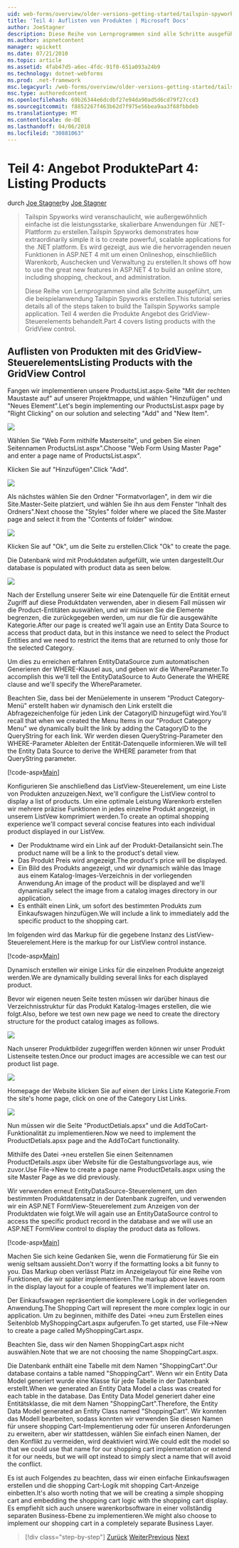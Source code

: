 ```yaml
---
uid: web-forms/overview/older-versions-getting-started/tailspin-spyworks/tailspin-spyworks-part-4
title: 'Teil 4: Auflisten von Produkten | Microsoft Docs'
author: JoeStagner
description: Diese Reihe von Lernprogrammen sind alle Schritte ausgeführt, um die beispielanwendung Tailspin Spyworks erstellen. Teil 4 deckt Auflisten von Produkten mit der GridView Vertr....
ms.author: aspnetcontent
manager: wpickett
ms.date: 07/21/2010
ms.topic: article
ms.assetid: 4fab47d5-a6ec-4fdc-91f0-651a093a24b9
ms.technology: dotnet-webforms
ms.prod: .net-framework
msc.legacyurl: /web-forms/overview/older-versions-getting-started/tailspin-spyworks/tailspin-spyworks-part-4
msc.type: authoredcontent
ms.openlocfilehash: 69b26344e6dcdbf27e94da90ad5d6cd79f27ccd3
ms.sourcegitcommit: f8852267f463b62d7f975e56bea9aa3f68fbbdeb
ms.translationtype: MT
ms.contentlocale: de-DE
ms.lasthandoff: 04/06/2018
ms.locfileid: "30881063"
---
```

<a name="part-4-listing-products"></a><span data-ttu-id="d2289-104">Teil 4: Angebot Produkte</span><span class="sxs-lookup"><span data-stu-id="d2289-104">Part 4: Listing Products</span></span>
====================
<span data-ttu-id="d2289-105">durch [Joe Stagner](https://github.com/JoeStagner)</span><span class="sxs-lookup"><span data-stu-id="d2289-105">by [Joe Stagner](https://github.com/JoeStagner)</span></span>

> <span data-ttu-id="d2289-106">Tailspin Spyworks wird veranschaulicht, wie außergewöhnlich einfache ist die leistungsstarke, skalierbare Anwendungen für .NET-Plattform zu erstellen.</span><span class="sxs-lookup"><span data-stu-id="d2289-106">Tailspin Spyworks demonstrates how extraordinarily simple it is to create powerful, scalable applications for the .NET platform.</span></span> <span data-ttu-id="d2289-107">Es wird gezeigt, aus wie die hervorragenden neuen Funktionen in ASP.NET 4 mit um einen Onlineshop, einschließlich Warenkorb, Auschecken und Verwaltung zu erstellen.</span><span class="sxs-lookup"><span data-stu-id="d2289-107">It shows off how to use the great new features in ASP.NET 4 to build an online store, including shopping, checkout, and administration.</span></span>
> 
> <span data-ttu-id="d2289-108">Diese Reihe von Lernprogrammen sind alle Schritte ausgeführt, um die beispielanwendung Tailspin Spyworks erstellen.</span><span class="sxs-lookup"><span data-stu-id="d2289-108">This tutorial series details all of the steps taken to build the Tailspin Spyworks sample application.</span></span> <span data-ttu-id="d2289-109">Teil 4 werden die Produkte Angebot des GridView-Steuerelements behandelt.</span><span class="sxs-lookup"><span data-stu-id="d2289-109">Part 4 covers listing products with the GridView control.</span></span>


## <a id="_Toc260221670"></a>  <span data-ttu-id="d2289-110">Auflisten von Produkten mit des GridView-Steuerelements</span><span class="sxs-lookup"><span data-stu-id="d2289-110">Listing Products with the GridView Control</span></span>

<span data-ttu-id="d2289-111">Fangen wir implementieren unsere ProductsList.aspx-Seite "Mit der rechten Maustaste auf" auf unserer Projektmappe, und wählen "Hinzufügen" und "Neues Element".</span><span class="sxs-lookup"><span data-stu-id="d2289-111">Let's begin implementing our ProductsList.aspx page by "Right Clicking" on our solution and selecting "Add" and "New Item".</span></span>

![](tailspin-spyworks-part-4/_static/image1.jpg)

<span data-ttu-id="d2289-112">Wählen Sie "Web Form mithilfe Masterseite", und geben Sie einen Seitennamen ProductsList.aspx".</span><span class="sxs-lookup"><span data-stu-id="d2289-112">Choose "Web Form Using Master Page" and enter a page name of ProductsList.aspx".</span></span>

<span data-ttu-id="d2289-113">Klicken Sie auf "Hinzufügen".</span><span class="sxs-lookup"><span data-stu-id="d2289-113">Click "Add".</span></span>

![](tailspin-spyworks-part-4/_static/image2.jpg)

<span data-ttu-id="d2289-114">Als nächstes wählen Sie den Ordner "Formatvorlagen", in dem wir die Site.Master-Seite platziert, und wählen Sie ihn aus dem Fenster "Inhalt des Ordners".</span><span class="sxs-lookup"><span data-stu-id="d2289-114">Next choose the "Styles" folder where we placed the Site.Master page and select it from the "Contents of folder" window.</span></span>

![](tailspin-spyworks-part-4/_static/image3.jpg)

<span data-ttu-id="d2289-115">Klicken Sie auf "Ok", um die Seite zu erstellen.</span><span class="sxs-lookup"><span data-stu-id="d2289-115">Click "Ok" to create the page.</span></span>

<span data-ttu-id="d2289-116">Die Datenbank wird mit Produktdaten aufgefüllt, wie unten dargestellt.</span><span class="sxs-lookup"><span data-stu-id="d2289-116">Our database is populated with product data as seen below.</span></span>

![](tailspin-spyworks-part-4/_static/image4.jpg)

<span data-ttu-id="d2289-117">Nach der Erstellung unserer Seite wir eine Datenquelle für die Entität erneut Zugriff auf diese Produktdaten verwenden, aber in diesem Fall müssen wir die Product-Entitäten auswählen, und wir müssen Sie die Elemente begrenzen, die zurückgegeben werden, um nur die für die ausgewählte Kategorie.</span><span class="sxs-lookup"><span data-stu-id="d2289-117">After our page is created we'll again use an Entity Data Source to access that product data, but in this instance we need to select the Product Entities and we need to restrict the items that are returned to only those for the selected Category.</span></span>

<span data-ttu-id="d2289-118">Um dies zu erreichen erfahren EntityDataSource zum automatischen Generieren der WHERE-Klausel aus, und geben wir die WhereParameter.</span><span class="sxs-lookup"><span data-stu-id="d2289-118">To accomplish this we'll tell the EntityDataSource to Auto Generate the WHERE clause and we'll specify the WhereParameter.</span></span>

<span data-ttu-id="d2289-119">Beachten Sie, dass bei der Menüelemente in unserem "Product Category-Menü" erstellt haben wir dynamisch den Link erstellt die Abfragezeichenfolge für jeden Link der CatagoryID hinzugefügt wird.</span><span class="sxs-lookup"><span data-stu-id="d2289-119">You'll recall that when we created the Menu Items in our "Product Category Menu" we dynamically built the link by adding the CatagoryID to the QueryString for each link.</span></span> <span data-ttu-id="d2289-120">Wir werden diesen QueryString-Parameter den WHERE-Parameter Ableiten der Entität-Datenquelle informieren.</span><span class="sxs-lookup"><span data-stu-id="d2289-120">We will tell the Entity Data Source to derive the WHERE parameter from that QueryString parameter.</span></span>

[!code-aspx[Main](tailspin-spyworks-part-4/samples/sample1.aspx)]

<span data-ttu-id="d2289-121">Konfigurieren Sie anschließend das ListView-Steuerelement, um eine Liste von Produkten anzuzeigen.</span><span class="sxs-lookup"><span data-stu-id="d2289-121">Next, we'll configure the ListView control to display a list of products.</span></span> <span data-ttu-id="d2289-122">Um eine optimale Leistung Warenkorb erstellen wir mehrere präzise Funktionen in jedes einzelne Produkt angezeigt, in unserem ListVew komprimiert werden.</span><span class="sxs-lookup"><span data-stu-id="d2289-122">To create an optimal shopping experience we'll compact several concise features into each individual product displayed in our ListVew.</span></span>

- <span data-ttu-id="d2289-123">Der Produktname wird ein Link auf der Produkt-Detailansicht sein.</span><span class="sxs-lookup"><span data-stu-id="d2289-123">The product name will be a link to the product's detail view.</span></span>
- <span data-ttu-id="d2289-124">Das Produkt Preis wird angezeigt.</span><span class="sxs-lookup"><span data-stu-id="d2289-124">The product's price will be displayed.</span></span>
- <span data-ttu-id="d2289-125">Ein Bild des Produkts angezeigt, und wir dynamisch wähle das Image aus einem Katalog-Images-Verzeichnis in der vorliegenden Anwendung.</span><span class="sxs-lookup"><span data-stu-id="d2289-125">An image of the product will be displayed and we'll dynamically select the image from a catalog images directory in our application.</span></span>
- <span data-ttu-id="d2289-126">Es enthält einen Link, um sofort des bestimmten Produkts zum Einkaufswagen hinzufügen.</span><span class="sxs-lookup"><span data-stu-id="d2289-126">We will include a link to immediately add the specific product to the shopping cart.</span></span>

<span data-ttu-id="d2289-127">Im folgenden wird das Markup für die gegebene Instanz des ListView-Steuerelement.</span><span class="sxs-lookup"><span data-stu-id="d2289-127">Here is the markup for our ListView control instance.</span></span>

[!code-aspx[Main](tailspin-spyworks-part-4/samples/sample2.aspx)]

<span data-ttu-id="d2289-128">Dynamisch erstellen wir einige Links für die einzelnen Produkte angezeigt werden.</span><span class="sxs-lookup"><span data-stu-id="d2289-128">We are dynamically building several links for each displayed product.</span></span>

<span data-ttu-id="d2289-129">Bevor wir eigenen neuen Seite testen müssen wir darüber hinaus die Verzeichnisstruktur für das Produkt Katalog-Images erstellen, die wie folgt.</span><span class="sxs-lookup"><span data-stu-id="d2289-129">Also, before we test own new page we need to create the directory structure for the product catalog images as follows.</span></span>

![](tailspin-spyworks-part-4/_static/image1.png)

<span data-ttu-id="d2289-130">Nach unserer Produktbilder zugegriffen werden können wir unser Produkt Listenseite testen.</span><span class="sxs-lookup"><span data-stu-id="d2289-130">Once our product images are accessible we can test our product list page.</span></span>

![](tailspin-spyworks-part-4/_static/image5.jpg)

<span data-ttu-id="d2289-131">Homepage der Website klicken Sie auf einen der Links Liste Kategorie.</span><span class="sxs-lookup"><span data-stu-id="d2289-131">From the site's home page, click on one of the Category List Links.</span></span>

![](tailspin-spyworks-part-4/_static/image6.jpg)

<span data-ttu-id="d2289-132">Nun müssen wir die Seite "ProductDetials.apsx" und die AddToCart-Funktionalität zu implementieren.</span><span class="sxs-lookup"><span data-stu-id="d2289-132">Now we need to implement the ProductDetials.apsx page and the AddToCart functionality.</span></span>

<span data-ttu-id="d2289-133">Mithilfe des Datei -&gt;neu erstellen Sie einen Seitennamen ProductDetails.aspx über Website für die Gestaltungsvorlage aus, wie zuvor.</span><span class="sxs-lookup"><span data-stu-id="d2289-133">Use File-&gt;New to create a page name ProductDetails.aspx using the site Master Page as we did previously.</span></span>

<span data-ttu-id="d2289-134">Wir verwenden erneut EntityDataSource-Steuerelement, um den bestimmten Produktdatensatz in der Datenbank zugreifen, und verwenden wir ein ASP.NET FormView-Steuerelement zum Anzeigen von der Produktdaten wie folgt.</span><span class="sxs-lookup"><span data-stu-id="d2289-134">We will again use an EntityDataSource control to access the specific product record in the database and we will use an ASP.NET FormView control to display the product data as follows.</span></span>

[!code-aspx[Main](tailspin-spyworks-part-4/samples/sample3.aspx)]

<span data-ttu-id="d2289-135">Machen Sie sich keine Gedanken Sie, wenn die Formatierung für Sie ein wenig seltsam aussieht.</span><span class="sxs-lookup"><span data-stu-id="d2289-135">Don't worry if the formatting looks a bit funny to you.</span></span> <span data-ttu-id="d2289-136">Das Markup oben verlässt Platz im Anzeigelayout für eine Reihe von Funktionen, die wir später implementieren.</span><span class="sxs-lookup"><span data-stu-id="d2289-136">The markup above leaves room in the display layout for a couple of features we'll implement later on.</span></span>

<span data-ttu-id="d2289-137">Der Einkaufswagen repräsentiert die komplexere Logik in der vorliegenden Anwendung.</span><span class="sxs-lookup"><span data-stu-id="d2289-137">The Shopping Cart will represent the more complex logic in our application.</span></span> <span data-ttu-id="d2289-138">Um zu beginnen, mithilfe des Datei -&gt;neu zum Erstellen eines Seitenblob MyShoppingCart.aspx aufgerufen.</span><span class="sxs-lookup"><span data-stu-id="d2289-138">To get started, use File-&gt;New to create a page called MyShoppingCart.aspx.</span></span>

<span data-ttu-id="d2289-139">Beachten Sie, dass wir den Namen ShoppingCart.aspx nicht auswählen.</span><span class="sxs-lookup"><span data-stu-id="d2289-139">Note that we are not choosing the name ShoppingCart.aspx.</span></span>

<span data-ttu-id="d2289-140">Die Datenbank enthält eine Tabelle mit dem Namen "ShoppingCart".</span><span class="sxs-lookup"><span data-stu-id="d2289-140">Our database contains a table named "ShoppingCart".</span></span> <span data-ttu-id="d2289-141">Wenn wir ein Entity Data Model generiert wurde eine Klasse für jede Tabelle in der Datenbank erstellt.</span><span class="sxs-lookup"><span data-stu-id="d2289-141">When we generated an Entity Data Model a class was created for each table in the database.</span></span> <span data-ttu-id="d2289-142">Das Entity Data Model generiert daher eine Entitätsklasse, die mit dem Namen "ShoppingCart".</span><span class="sxs-lookup"><span data-stu-id="d2289-142">Therefore, the Entity Data Model generated an Entity Class named "ShoppingCart".</span></span> <span data-ttu-id="d2289-143">Wir konnten das Modell bearbeiten, sodass konnten wir verwenden Sie diesen Namen für unsere shopping Cart-Implementierung oder für unseren Anforderungen zu erweitern, aber wir stattdessen, wählen Sie einfach einen Namen, der den Konflikt zu vermeiden, wird deaktiviert wird.</span><span class="sxs-lookup"><span data-stu-id="d2289-143">We could edit the model so that we could use that name for our shopping cart implementation or extend it for our needs, but we will opt instead to simply slect a name that will avoid the conflict.</span></span>

<span data-ttu-id="d2289-144">Es ist auch Folgendes zu beachten, dass wir einen einfache Einkaufswagen erstellen und die shopping Cart-Logik mit shopping Cart-Anzeige einbetten.</span><span class="sxs-lookup"><span data-stu-id="d2289-144">It's also worth noting that we will be creating a simple shopping cart and embedding the shopping cart logic with the shopping cart display.</span></span> <span data-ttu-id="d2289-145">Es empfiehlt sich auch unsere warenkorbsoftware in einer vollständig separaten Business-Ebene zu implementieren.</span><span class="sxs-lookup"><span data-stu-id="d2289-145">We might also choose to implement our shopping cart in a completely separate Business Layer.</span></span>

> [!div class="step-by-step"]
> <span data-ttu-id="d2289-146">[Zurück](tailspin-spyworks-part-3.md)
> [Weiter](tailspin-spyworks-part-5.md)</span><span class="sxs-lookup"><span data-stu-id="d2289-146">[Previous](tailspin-spyworks-part-3.md)
[Next](tailspin-spyworks-part-5.md)</span></span>
